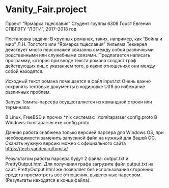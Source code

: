 # Vanity_Fair.project

Проект “Ярмарка тщеславия”
Студент группы 6308 Горст Евгений
СПБГЭТУ “ЛЭТИ”,  2017–2018 год

Постановка задачи:
В крупных романах, таких, например, как “Война и мир” Л.Н. Толстого или “Ярмарка тщеславия” Уильяма Теккерея действует много
персонажей связанных между собой различными родственными или служебными связями. Предлагается написать программу, которая при
вводе текста романа создаст граф действующих лиц с указанием того, в каких отношениях они между собой находятся.


Исходный текст романа помещается в файл input.txt
Очень важно сохранять тестовые документы в кодировке Utf8 во избежание различных проблем.


Запуск Томита-парсера осуществляется из командной строки или терминала:

В Linux, FreeBSD и прочих *nix системах:
./tomitaparser config.proto
В Windows:
tomitaparser.exe config.proto

Данная работа снабжена только версией парсера для Windows OS, при необходимости заменить запускной файл на нужный для Вашей ОС.
Скачать нужную версию можно с официального сайта https://tech.yandex.ru/tomita/

Результатом работы парсера будут 2 файла: output.txt и PrettyOutput.html
Для получения графа загрузите файл output.txt на сайт: 
PrettyOutput.html же позволяет без использования сторонних средств просмотреть все отношения, выделенные парсером.
(Результаты находятся в конце файла).
